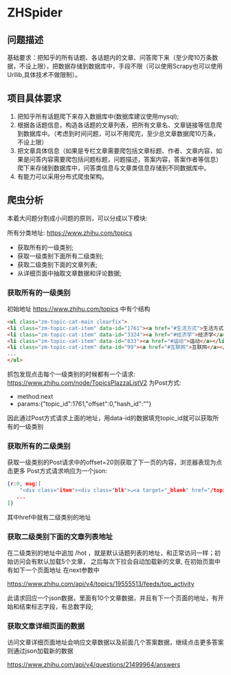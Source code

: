 # ZHSpider

## 问题描述

基础要求：把知乎的所有话题、各话题内的文章、问答爬下来（至少爬10万条数据，不设上限），把数据存储到数据库中，手段不限（可以使用Scrapy也可以使用Urllib,具体技术不做限制）。

## 项目具体要求

1. 把知乎所有话题爬下来存入数据库中(数据库建议使用mysql);
2. 根据各话题信息，构造各话题的文章列表，把所有文章名、文章链接等信息爬到数据库中。（考虑到时间问题，可以不用爬完，至少总文章数据爬10万条，不设上限）
3. 把文章具体信息（如果是专栏文章需要爬包括文章标题、作者、文章内容，如果是问答内容需要爬包括问题标题，问题描述，答案内容，答案作者等信息）爬下来存储到数据库中，问答类信息与文章类信息存储到不同数据库中。
4. 有能力可以采用分布式爬虫架构。

## 爬虫分析

本着大问题分割成小问题的原则，可以分成以下模块:

所有分类地址: https://www.zhihu.com/topics

* 获取所有的一级类别;
* 获取一级类别下面所有二级类别;
* 获取二级类别下面的文章列表;
* 从详细页面中抽取文章数据和评论数据;

### 获取所有的一级类别

初始地址 https://www.zhihu.com/topics 中有个结构

```html
<ul class="zm-topic-cat-main clearfix">
<li class="zm-topic-cat-item" data-id="1761"><a href="#生活方式">生活方式</a></li>
<li class="zm-topic-cat-item" data-id="3324"><a href="#经济学">经济学</a></li>
<li class="zm-topic-cat-item" data-id="833"><a href="#运动">运动</a></li>
<li class="zm-topic-cat-item" data-id="99"><a href="#互联网">互联网</a></li>
...
</ul>
```

抓包发现点击每个一级类别的时候都有一个请求: https://www.zhihu.com/node/TopicsPlazzaListV2
为Post方式:

* method:next
* params:{"topic_id":1761,"offset":0,"hash_id":""}

因此通过Post方式请求上面的地址，用data-id的数据填充topic_id就可以获取所有的一级类别

### 获取所有的二级类别

获取一级类别的Post请求中的offset=20则获取了下一页的内容，浏览器表现为点击更多
Post方式请求响应为一个json:

```json
{r:0, msg:[
    "<div class="item"><div class="blk">↵<a target="_blank" href="/topic/19560170">"
   ...
]}
```

其中href中就有二级类别的地址

### 获取二级类别下面的文章列表地址

在二级类别的地址中追加 /hot ，就是默认话题列表的地址，和正常访问一样；初始访问会有默认加载5个文章，
之后每次下拉会自动加载新的文章, 在初始页面中有如下一个页面地址 在next参数中

https://www.zhihu.com/api/v4/topics/19555513/feeds/top_activity

此请求回应一个json数据，里面有10个文章数据，并且有下一个页面的地址，有开始和结束标志字段，有总数字段;

### 获取文章详细页面的数据

访问文章详细页面地址会响应文章数据以及前面几个答案数据，继续点击更多答案则通过json加载新的数据

https://www.zhihu.com/api/v4/questions/21499964/answers